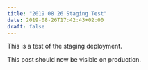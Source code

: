 ```yaml
---
title: "2019 08 26 Staging Test"
date: 2019-08-26T17:42:43+02:00
draft: false
---
```

This is a test of the staging deployment.

This post should now be visible on production.
